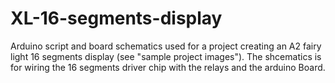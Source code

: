 XL-16-segments-display
======================

Arduino script and board schematics used for a project creating an A2 fairy light 16 segments display (see "sample project images").
The shcematics is for wiring the 16 segments driver chip with the relays and the arduino Board.